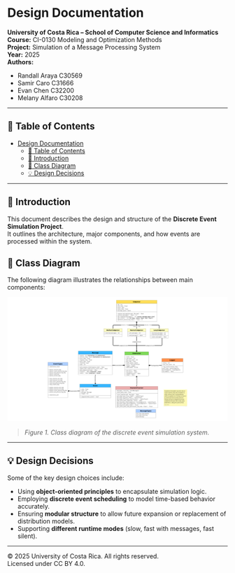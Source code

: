 # Design Documentation

**University of Costa Rica – School of Computer Science and Informatics**  
**Course:** CI-0130 Modeling and Optimization Methods  
**Project:** Simulation of a Message Processing System  
**Year:** 2025  
**Authors:** 
- Randall Araya C30569
- Samir Caro C31666
- Evan Chen C32200
- Melany Alfaro C30208

---

## 📑 Table of Contents
- [Design Documentation](#design-documentation)
  - [📑 Table of Contents](#-table-of-contents)
  - [🧩 Introduction](#-introduction)
  - [🧭 Class Diagram](#-class-diagram)
  - [💡 Design Decisions](#-design-decisions)

---

## 🧩 Introduction
This document describes the design and structure of the **Discrete Event Simulation Project**.  
It outlines the architecture, major components, and how events are processed within the system.

## 🧭 Class Diagram
The following diagram illustrates the relationships between main components:

![Class Diagram](class_diagram.png)

> *Figure 1. Class diagram of the discrete event simulation system.*

---

## 💡 Design Decisions
Some of the key design choices include:
- Using **object-oriented principles** to encapsulate simulation logic.  
- Employing **discrete event scheduling** to model time-based behavior accurately.  
- Ensuring **modular structure** to allow future expansion or replacement of distribution models.  
- Supporting **different runtime modes** (slow, fast with messages, fast silent).

---


© 2025 University of Costa Rica. All rights reserved.  
Licensed under CC BY 4.0.
